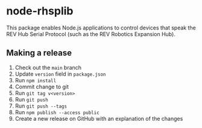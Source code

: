 # node-rhsplib

This package enables Node.js applications to control devices that speak the REV Hub Serial Protocol (such as the REV Robotics Expansion Hub).

## Making a release

1. Check out the `main` branch
2. Update `version` field in `package.json`
3. Run `npm install`
4. Commit change to git
5. Run `git tag v<version>`
6. Run `git push`
7. Run `git push --tags`
8. Run `npm publish --access public`
9. Create a new release on GitHub with an explanation of the changes
